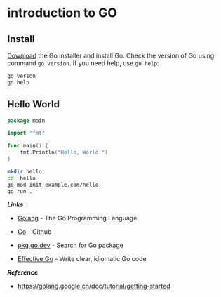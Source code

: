 # introduction to GO

## Install
[Download](https://golang.google.cn/dl/) the Go installer and install Go. Check the version of Go using command `go version`. If you need help, use `go help`:
```bash
go verson
go help
```

## Hello World

```go
package main

import "fmt"

func main() {
	fmt.Println("Hello, World!")
}
```
```bash
mkdir hello
cd  hello
go mod init example.com/hello
go run .
```

***Links***

- [Golang](https://golang.google.cn/) - The Go Programming Language

- [Go](https://github.com/golang/go) - Github

- [pkg.go.dev](https://pkg.go.dev/) - Search for Go package

- [Effective Go](https://golang.google.cn/doc/effective_go) - Write clear, idiomatic Go code

  

***Reference***

- <https://golang.google.cn/doc/tutorial/getting-started>

  
